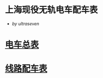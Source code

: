 # 上海现役无轨电车配车表
+ *by ultraseven*

# [电车总表](https://github.com/ultraseven/shanghaitrolleybus/blob/master/list.md)
# [线路配车表](https://github.com/ultraseven/shanghaitrolleybus/blob/master/line.md)


